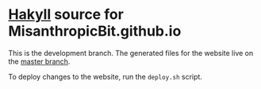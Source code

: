 # [Hakyll](https://jaspervdj.be/hakyll/) source for MisanthropicBit.github.io

This is the development branch. The generated files for the website live on the
[master branch](https://github.com/MisanthropicBit/MisanthropicBit.github.io/tree/master).

To deploy changes to the website, run the `deploy.sh` script.
